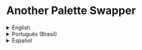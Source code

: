 # Another Palette Swapper

<details>
<summary>English</summary>
Hello! I bring you all a shader variant to change colors in Godot.
I know that, for someone who has been using Godot for some time, this can be trivial, but my intention is to help those who are starting and bring a rest to the mind of those who have been fighting with shaders for a long time to change their sprite color no winding.
  
I tried to make it as simple as possible to make it easier for me and anyone else who wants to use it. You don't need to give me the credits, but if you do I'll be grateful (^_^)v

Long story short: the shader I bring only needs:
- of the sprite and how to assign a shader to it of course
- an image that will serve as a palette
- and know how many pixels this palette is wide (because each column of pixels will be a color pattern for our sprite)
  
What happens is: the shader reads the image from the palette, finds how many px that image is wide and changes the sprite's color according to the index that is provided via GDScript.

For those who want to read more details, I have made PDF files available in English, Portuguese and Spanish.
Inside the RAR or ZIP you will find the project open for study, the executable and the PDFs for reading
</details>
<details>
<summary>Português (Brasil)</summary>
Olá! Trago para todos uma variante de shader para troca de cores no Godot. 
Eu sei que, para quem usa o Godot a algum tempo, isso pode ser trivial, mas meu intuito é ajudar quem está começando e trazer um descanso pra mente de quem já está a muito tempo brigando com os shaders para trocar a cor do seu sprite sem enrolação.
  
Tentei simplificar o máximo possível para facilitar a mim e a todos que queiram usá-lo. Não precisa me dar os créditos, ma se o fizer fico grato (^_^)v

Resumindo a história: o shader que trago precisa apenas de:
- do sprite e como atribuir um shader a ele, claro
- uma imagem que servirá de paleta
- e saber quantos pixels essa paleta tem de largura (pois cada coluna de pixels será um padrão de cores para nosso sprite)
  
O que ocorre é: o shader lê a imagem da paleta, acha quantos px aquela imagem tem de largura troca a cor do sprite de acordo com o índice que é fornecido via GDScript.

Para quem quiser ler mais detalhes, disponibilizei arquivos em PDF para inglês, português e espanhol.
Dentro do RAR ou do ZIP você encontrará o projeto aberto para estudo, o executável e os PDFs para leitura
</details>
<details>
<summary>Español</summary>
¡Hola! Les traigo a todos una variante de shader para cambiar colores en Godot.
Se que, para alguien que lleva tiempo usando Godot, esto puede resultar trivial, pero mi intención es ayudar a los que están empezando y traer un descanso a la mente de los que llevan mucho tiempo peleando con shaders. cambiar el color de su sprite sin bobinado.
  
Traté de hacerlo lo más simple posible para que sea más fácil para mí y para cualquier otra persona que quiera usarlo. No es necesario que me des los créditos, pero si lo haces te lo agradeceré (^_^)v

En pocas palabras: el sombreador que traigo solo necesita:
- del sprite y cómo asignarle un sombreador, por supuesto
- una imagen que servirá como paleta
- y saber cuántos píxeles tiene esta paleta (porque cada columna de píxeles será un patrón de color para nuestro sprite)
  
Lo que sucede es que el sombreador lee la imagen de la paleta, encuentra cuántos px tiene el ancho de la imagen y cambia el color del sprite de acuerdo con el índice proporcionado a través de GDScript.

Para aquellos que quieran leer más detalles, he puesto a disposición archivos PDF en inglés, portugués y español.
Dentro del RAR o ZIP encontrarás el proyecto abierto para estudio, el ejecutable y los PDF para lectura.
</details>
